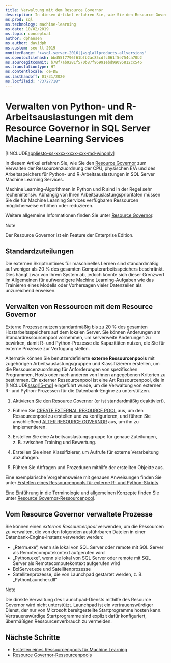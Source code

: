 ```yaml
---
title: Verwaltung mit dem Resource Governor
description: In diesem Artikel erfahren Sie, wie Sie den Resource Governor zum Verwalten der Ressourcenzuordnung der CPU, physischen E/A und des Arbeitsspeichers für Python- und R-Arbeitsauslastungen in SQL Server Machine Learning Services.
ms.prod: sql
ms.technology: machine-learning
ms.date: 10/02/2019
ms.topic: conceptual
author: dphansen
ms.author: davidph
ms.custom: seo-lt-2019
monikerRange: '>=sql-server-2016||=sqlallproducts-allversions'
ms.openlocfilehash: bbd55f7796f61bfb2ac85cdfc061f5e754ca70b2
ms.sourcegitcommit: b78f7ab9281f570b87f96991ebd9a095812cc546
ms.translationtype: HT
ms.contentlocale: de-DE
ms.lasthandoff: 01/31/2020
ms.locfileid: "73727718"
---
```

# <a name="manage-python-and-r-workloads-with-resource-governor-in-sql-server-machine-learning-services"></a>Verwalten von Python- und R-Arbeitsauslastungen mit dem Resource Governor in SQL Server Machine Learning Services
[!INCLUDE[appliesto-ss-xxxx-xxxx-xxx-md-winonly](../../includes/appliesto-ss-xxxx-xxxx-xxx-md-winonly.md)]

In diesem Artikel erfahren Sie, wie Sie den [Resource Governor](../../relational-databases/resource-governor/resource-governor.md) zum Verwalten der Ressourcenzuordnung der CPU, physischen E/A und des Arbeitsspeichers für Python- und R-Arbeitsauslastungen in SQL Server Machine Learning Services.

Machine Learning-Algorithmen in Python und R sind in der Regel sehr rechenintensiv. Abhängig von Ihren Arbeitsauslastungsprioritäten müssen Sie die für Machine Learning Services verfügbaren Ressourcen möglicherweise erhöhen oder reduzieren.

Weitere allgemeine Informationen finden Sie unter [Resource Governor](../../relational-databases/resource-governor/resource-governor.md).

> [!NOTE] 
> Der Resource Governor ist ein Feature der Enterprise Edition.

## <a name="default-allocations"></a>Standardzuteilungen

Die externen Skriptruntimes für maschinelles Lernen sind standardmäßig auf weniger als 20 % des gesamten Computerarbeitsspeichers beschränkt. Dies hängt zwar von Ihrem System ab, jedoch könnte sich dieser Grenzwert im Allgemeinen für aufwendigere Machine Learning-Aufgaben wie das Trainieren eines Modells oder Vorhersagen vieler Datenzeilen als unzureichend erweisen. 

## <a name="manage-resources-with-resource-governor"></a>Verwalten von Ressourcen mit dem Resource Governor
 
Externe Prozesse nutzen standardmäßig bis zu 20 % des gesamten Hostarbeitsspeichers auf dem lokalen Server. Sie können Änderungen am Standardressourcenpool vornehmen, um serverweite Änderungen zu bewirken, damit R- und Python-Prozesse die Kapazitäten nutzen, die Sie für externe Prozesse zur Verfügung stellen.

Alternativ können Sie benutzerdefinierte **externe Ressourcenpools** mit zugehörigen Arbeitsauslastungsgruppen und Klassifizierern erstellen, um die Ressourcenzuordnung für Anforderungen von spezifischen Programmen, Hosts oder nach anderen von Ihnen angegebenen Kriterien zu bestimmen. Ein externer Ressourcenpool ist eine Art Ressourcenpool, die in [!INCLUDE[sssql15-md](../../includes/sssql15-md.md)] eingeführt wurde, um die Verwaltung von externen R- und Python-Prozessen für die Datenbank-Engine zu unterstützen.

1. [Aktivieren Sie den Resource Governor](https://docs.microsoft.com/sql/relational-databases/resource-governor/enable-resource-governor) (er ist standardmäßig deaktiviert).

2. Führen Sie [CREATE EXTERNAL RESOURCE POOL](https://docs.microsoft.com/sql/t-sql/statements/create-external-resource-pool-transact-sql) aus, um den Ressourcenpool zu erstellen und zu konfigurieren, und führen Sie anschließend [ALTER RESOURCE GOVERNOR](https://docs.microsoft.com/sql/t-sql/statements/alter-resource-governor-transact-sql) aus, um ihn zu implementieren.

3. Erstellen Sie eine Arbeitsauslastungsgruppe für genaue Zuteilungen, z. B. zwischen Training und Bewertung.

4. Erstellen Sie einen Klassifizierer, um Aufrufe für externe Verarbeitung abzufangen.

5. Führen Sie Abfragen und Prozeduren mithilfe der erstellten Objekte aus.

Eine exemplarische Vorgehensweise mit genauen Anweisungen finden Sie unter [Erstellen eines Ressourcenpools für externe R- und Python-Skripts](../../advanced-analytics/r/how-to-create-a-resource-pool-for-r.md).

Eine Einführung in die Terminologie und allgemeinen Konzepte finden Sie unter [Resource Governor-Ressourcenpool](../../relational-databases/resource-governor/resource-governor-resource-pool.md).

## <a name="processes-under-resource-governance"></a>Vom Resource Governor verwaltete Prozesse
  
 Sie können einen *externen Ressourcenpool* verwenden, um die Ressourcen zu verwalten, die von den folgenden ausführbaren Dateien in einer Datenbank-Engine-Instanz verwendet werden:

+ „Rterm.exe“, wenn sie lokal von SQL Server oder remote mit SQL Server als Remotecomputekontext aufgerufen wird
+ „Python.exe“, wenn sie lokal von SQL Server oder remote mit SQL Server als Remotecomputekontext aufgerufen wird
+ BxlServer.exe und Satellitenprozesse
+ Satellitenprozesse, die von Launchpad gestartet werden, z. B. „PythonLauncher.dll“
  
> [!NOTE]
> Die direkte Verwaltung des Launchpad-Diensts mithilfe des Resource Governor wird nicht unterstützt. Launchpad ist ein vertrauenswürdiger Dienst, der nur von Microsoft bereitgestellte Startprogramme hosten kann. Vertrauenswürdige Startprogramme sind explizit dafür konfiguriert, übermäßigen Ressourcenverbrauch zu vermeiden.
  
## <a name="next-steps"></a>Nächste Schritte

+ [Erstellen eines Ressourcenpools für Machine Learning](create-external-resource-pool.md)
+ [Resource Governor-Ressourcenpools](../../relational-databases/resource-governor/resource-governor-resource-pool.md)
